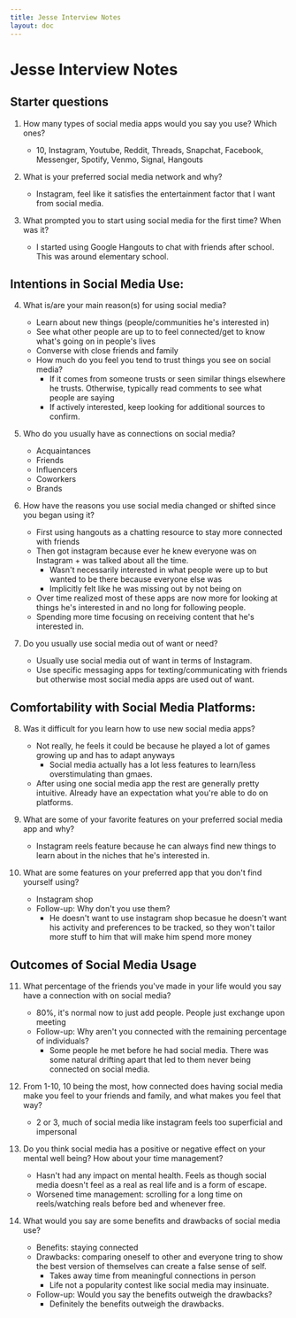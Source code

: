 ```yaml
---
title: Jesse Interview Notes
layout: doc
---
```

# Jesse Interview Notes
## Starter questions
1. How many types of social media apps would you say you use? Which ones?
    - 10, Instagram, Youtube, Reddit, Threads, Snapchat, Facebook, Messenger, Spotify, Venmo, Signal, Hangouts

2. What is your preferred social media network and why?
    - Instagram, feel like it satisfies the entertainment factor that I want from social media.

3. What prompted you to start using social media for the first time? When was it?
    - I started using Google Hangouts to chat with friends after school. This was around elementary school.

## Intentions in Social Media Use:
4. What is/are your main reason(s) for using social media?
    - Learn about new things (people/communities he's interested in)
    - See what other people are up to to feel connected/get to know what's going on in people's lives
    - Converse with close friends and family
    - How much do you feel you tend to trust things you see on social media?
        - If it comes from someone trusts or seen similar things elsewhere he trusts. Otherwise, typically read comments to see what people are saying
        - If actively interested, keep looking for additional sources to confirm.

5. Who do you usually have as connections on social media?
    - Acquaintances
    - Friends
    - Influencers
    - Coworkers
    - Brands

6. How have the reasons you use social media changed or shifted since you began using it?
    - First using hangouts as a chatting resource to stay more connected with friends
    - Then got instagram because ever he knew everyone was on Instagram + was talked about all the time.
        - Wasn't necessarily interested in what people were up to but wanted to be there because everyone else was
        - Implicitly felt like he was missing out by not being on
    - Over time realized most of these apps are now more for looking at things he's interested in and no long for following people. 
    - Spending more time focusing on receiving content that he's interested in.

7. Do you usually use social media out of want or need? 
    - Usually use social media out of want in terms of Instagram. 
    - Use specific messaging apps for texting/communicating with friends but otherwise most social media apps are used out of want.

## Comfortability with Social Media Platforms:
8. Was it difficult for you learn how to use new social media apps?
    - Not really, he feels it could be because he played a lot of games growing up and has to adapt anyways
        - Social media actually has a lot less features to learn/less overstimulating than gmaes.
    - After using one social media app the rest are generally pretty intuitive. Already have an expectation what you're able to do on platforms.

9. What are some of your favorite features on your preferred social media app and why?
    - Instagram reels feature because he can always find new things to learn about in the niches that he's interested in.

10. What are some features on your preferred app that you don't find yourself using? 
    - Instagram shop
    - Follow-up: Why don't you use them?
        - He doesn't want to use instagram shop becasue he doesn't want his activity and preferences to be tracked, so they won't tailor more stuff to him that will make him spend more money

## Outcomes of Social Media Usage 
11. What percentage of the friends you've made in your life would you say have a connection with on social media? 
    - 80%, it's normal now to just add people. People just exchange upon meeting
    - Follow-up: Why aren't you connected with the remaining percentage of individuals?
        - Some people he met before he had social media. There was some natural drifting apart that led to them never being connected on social media.

12. From 1-10, 10 being the most, how connected does having social media make you feel to your friends and family, and what makes you feel that way?
    - 2 or 3, much of social media like instagram feels too superficial and impersonal

13. Do you think social media has a positive or negative effect on your mental well being? How about your time management?
    - Hasn't had any impact on mental health. Feels as though social media doesn't feel as a real as real life and is a form of escape.
    - Worsened time management: scrolling for a long time on reels/watching reals before bed and whenever free.

14. What would you say are some benefits and drawbacks of social media use?
    - Benefits: staying connected
    - Drawbacks: comparing oneself to other and everyone tring to show the best version of themselves can create a false sense of self.
        - Takes away time from meaningful connections in person
        - Life not a popularity contest like social media may insinuate.
    - Follow-up: Would you say the benefits outweigh the drawbacks?
        - Definitely the benefits outweigh the drawbacks.